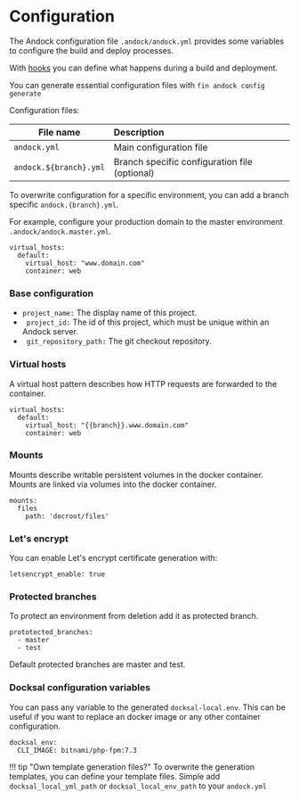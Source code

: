 # Configuration  
The Andock configuration file `.andock/andock.yml` provides some variables to configure the build and deploy processes. 

With [hooks](hooks.md) you can define what happens during a build and deployment.

You can generate essential configuration files with `fin andock config generate`

Configuration files:

| File name                  | Description |
|----------------------------|:------------|
| `andock.yml`            | Main configuration file
| `andock.${branch}.yml`            | Branch specific configuration file (optional)

To overwrite configuration for a specific environment, you can add a branch specific `andock.{branch}.yml`.

For example, configure your production domain to the master environment `.andock/andock.master.yml`.
```
virtual_hosts:
  default: 
    virtual_host: "www.domain.com"
    container: web
```

### Base configuration
 * ` project_name: ` The display name of this project. 
 * ` project_id:` The id of this project, which must be unique within an Andock server.   
 * ` git_repository_path:` The git checkout repository.

### Virtual hosts
A virtual host pattern describes how HTTP requests are forwarded to the container.

``` 
virtual_hosts:
  default: 
    virtual_host: "{{branch}}.www.domain.com"
    container: web
``` 

### Mounts
Mounts describe writable persistent volumes in the docker container.
Mounts are linked via volumes into the docker container.
``` 
mounts:
  files
    path: 'docroot/files'
```

### Let's encrypt
You can enable Let's encrypt certificate generation with:
```
letsencrypt_enable: true 
``` 


### Protected branches
To protect an environment from deletion add it as protected branch. 
``` 
prototected_branches:
  - master
  - test
```
 Default protected branches are master and test.

### Docksal configuration variables
You can pass any variable to the generated `docksal-local.env`.
This can be useful if you want to replace an docker image or any other container configuration.

```
docksal_env:
  CLI_IMAGE: bitnami/php-fpm:7.3 
``` 

!!! tip "Own template generation files?"
    To overwrite the generation templates, you can define your template files. Simple add `docksal_local_yml_path` or `docksal_local_env_path` to your `andock.yml`

